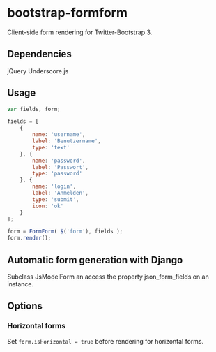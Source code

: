 # bootstrap-formform

Client-side form rendering for Twitter-Bootstrap 3.

## Dependencies

jQuery
Underscore.js

## Usage

```javascript
var fields, form;

fields = [
	{
		name: 'username',
		label: 'Benutzername',
		type: 'text'
	}, {
		name: 'password',
		label: 'Passwort',
		type: 'password'
	}, {
		name: 'login',
		label: 'Anmelden',
		type: 'submit',
		icon: 'ok'
	}
];

form = FormForm( $('form'), fields );
form.render();
```

## Automatic form generation with Django

Subclass JsModelForm an access the property json_form_fields on an instance.

## Options

### Horizontal forms

Set `form.isHorizontal = true` before rendering for horizontal forms.
